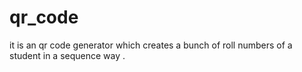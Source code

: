 # qr_code
it is an qr code generator which creates  a bunch of  roll numbers of a student in a sequence way .
